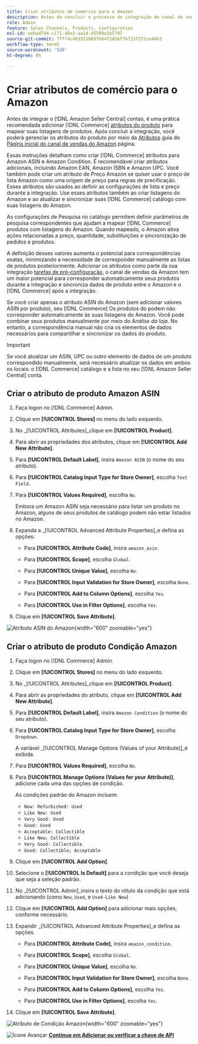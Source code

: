 ```yaml
---
title: Criar atributos de comércio para o Amazon
description: Antes de concluir o processo de integração do canal de vendas do Amazon, verifique se você tem a [!UICONTROL Commerce] atributos do produto.
role: Admin
feature: Sales Channels, Products, Configuration
exl-id: eebad794-c171-40a3-aa24-d5509e2b5797
source-git-commit: 7fff4c463551089fb64f2d5bf7bf23f272ce4663
workflow-type: tm+mt
source-wordcount: '526'
ht-degree: 0%

---
```


# Criar atributos de comércio para o Amazon

Antes de integrar o [!DNL Amazon Seller Central] contas, é uma prática recomendada adicionar [!DNL Commerce] [atributos do produto](https://experienceleague.adobe.com/docs/commerce-admin/catalog/product-attributes/product-attributes.html) para mapear suas listagens de produtos. Após concluir a integração, você poderá gerenciar os atributos do produto por meio da [Atributos](./managing-attributes.md) guia do [Página inicial do canal de vendas do Amazon](./amazon-sales-channel-home.md) página.

Essas instruções detalham como criar [!DNL Commerce] atributos para Amazon ASIN e Amazon Condition. É recomendável criar atributos adicionais, incluindo Amazon EAN, Amazon ISBN e Amazon UPC. Você também pode criar um atributo de Preço Amazon se quiser usar o preço de lista Amazon como uma origem de preço para regras de precificação. Esses atributos são usados ao definir as configurações de lista e preço durante a integração. Use esses atributos também ao criar listagens do Amazon e ao atualizar e sincronizar suas [!DNL Commerce] catálogo com suas listagens do Amazon.

As configurações de Pesquisa no catálogo permitem definir parâmetros de pesquisa correspondentes que ajudam a mapear [!DNL Commerce] produtos com listagens do Amazon. Quando mapeado, o Amazon ativa ações relacionadas a preço, quantidade, substituições e sincronização de pedidos e produtos.

A definição desses valores aumenta o potencial para correspondências exatas, minimizando a necessidade de corresponder manualmente as listas de produtos posteriormente. Adicionar os atributos como parte da sua integração [tarefas de pré-configuração](./amazon-pre-setup-tasks.md), o canal de vendas da Amazon tem um maior potencial para corresponder automaticamente seus produtos durante a integração e sincroniza dados de produto entre o Amazon e o [!DNL Commerce] após a integração.

Se você criar apenas o atributo ASIN do Amazon (sem adicionar valores ASIN por produto), seu [!DNL Commerce] Os produtos do podem não corresponder automaticamente às suas listagens do Amazon. Você pode combinar seus produtos manualmente por meio do _Análise da loja_. No entanto, a correspondência manual não cria os elementos de dados necessários para compartilhar e sincronizar os dados do produto.

>[!IMPORTANT]
>
>Se você atualizar um ASIN, UPC ou outro elemento de dados de um produto correspondido manualmente, será necessário atualizar os dados em ambos os locais: o [!DNL Commerce] catálogo e a lista no seu [!DNL Amazon Seller Central] conta.

## Criar o atributo de produto Amazon ASIN

1. Faça logon no [!DNL Commerce] Admin.

1. Clique em **[!UICONTROL Stores]** no menu do lado esquerdo.

1. No _[!UICONTROL Attributes]_clique em **[!UICONTROL Product]**.

1. Para abrir as propriedades dos atributos, clique em **[!UICONTROL Add New Attribute]**.

1. Para **[!UICONTROL Default Label]**, insira `Amazon ASIN` (o nome do seu atributo).

1. Para **[!UICONTROL Catalog Input Type for Store Owner]**, escolha `Text Field`.

1. Para **[!UICONTROL Values Required]**, escolha `No`.

   Embora um Amazon ASIN seja necessário para listar um produto no Amazon, alguns de seus produtos de catálogo podem não estar listados no Amazon.

1. Expanda a _[!UICONTROL Advanced Attribute Properties]_e defina as opções:

   - Para **[!UICONTROL Attribute Code]**, insira `amazon_asin`.

   - Para **[!UICONTROL Scope]**, escolha `Global`.

   - Para **[!UICONTROL Unique Value]**, escolha `No`.

   - Para **[!UICONTROL Input Validation for Store Owner]**, escolha `None`.

   - Para **[!UICONTROL Add to Column Options]**, escolha `Yes`.

   - Para **[!UICONTROL Use in Filter Options]**, escolha `Yes`.

1. Clique em **[!UICONTROL Save Attribute]**.

![Atributo ASIN do Amazon](assets/creating-asin-attribute.png){width="600" zoomable="yes"}

## Criar o atributo de produto Condição Amazon

1. Faça logon no [!DNL Commerce] Admin.

1. Clique em **[!UICONTROL Stores]** no menu do lado esquerdo.

1. No _[!UICONTROL Attributes]_clique em **[!UICONTROL Product]**.

1. Para abrir as propriedades do atributo, clique em **[!UICONTROL Add New Attribute]**.

1. Para **[!UICONTROL Default Label]**, insira `Amazon Condition` (o nome do seu atributo).

1. Para **[!UICONTROL Catalog Input Type for Store Owner]**, escolha `Dropdown`.

   A variável _[!UICONTROL Manage Options (Values of your Attribute)]_é exibida.

1. Para **[!UICONTROL Values Required]**, escolha `No`.

1. Para **[!UICONTROL Manage Options (Values for your Attribute)]**, adicione cada uma das opções de condição.

   As condições padrão do Amazon incluem:

   - `New: Refurbished: Used`
   - `Like New: Used`
   - `Very Good: Used`
   - `Good: Used`
   - `Acceptable: Collectible`
   - `Like New; Collectible`
   - `Very Good: Collectible`
   - `Good: Collectible; Acceptable`

1. Clique em **[!UICONTROL Add Option]**.

1. Selecione o **[!UICONTROL Is Default]** para a condição que você deseja que seja a seleção padrão.

1. No _[!UICONTROL Admin]_insira o texto do rótulo da condição que está adicionando (como `New`, `Used`, e `Used-Like New`)

1. Clique em **[!UICONTROL Add Option]** para adicionar mais opções, conforme necessário.

1. Expandir _[!UICONTROL Advanced Attribute Properties]_e defina as opções.

   - Para **[!UICONTROL Attribute Code]**, insira `amazon_condition`.

   - Para **[!UICONTROL Scope]**, escolha `Global`.

   - Para **[!UICONTROL Unique Value]**, escolha `No`.

   - Para **[!UICONTROL Input Validation for Store Owner]**, escolha `None`.

   - Para **[!UICONTROL Add to Column Options]**, escolha `Yes`.

   - Para **[!UICONTROL Use in Filter Options]**, escolha `Yes`.

1. Clique em **[!UICONTROL Save Attribute]**.

![Atributo de Condição Amazon](assets/creating-amazon-condition-attribute.png){width="600" zoomable="yes"}

![Ícone Avançar](assets/btn-next.png) [**Continue em Adicionar ou verificar a chave de API**](./amazon-verify-api-key.md)
